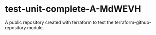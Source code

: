 # test-unit-complete-A-MdWEVH
A public repository created with terraform to test the terraform-github-repository module.
